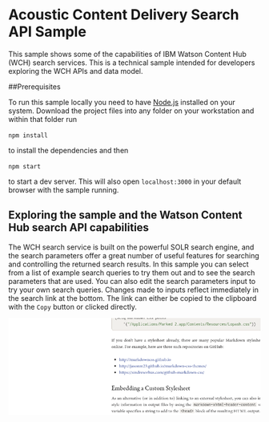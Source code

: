 # Acoustic Content Delivery Search API Sample

This sample shows some of the capabilities of IBM Watson Content Hub (WCH)
search services. This is a technical sample intended for developers exploring
the WCH APIs and data model.

##Prerequisites

To run this sample locally you need to have [Node.js](https://nodejs.org)
installed on your system. Download the project files into any folder on your
workstation and within that folder run

`npm install`

to install the dependencies and then

`npm start`

to start a dev server. This will also open `localhost:3000` in your default
browser with the sample running.

## Exploring the sample and the Watson Content Hub search API capabilities

The WCH search service is built on the powerful SOLR search engine, and the
search parameters offer a great number of useful features for searching and
controlling the returned search results. In this sample you can select from a
list of example search queries to try them out and to see the search parameters
that are used. You can also edit the search parameters input to try your own
search queries. Changes made to inputs reflect immediately in the search link
at the bottom. The link can either be copied to the clipboard with the `Copy`
button or clicked directly.

![Screen 1](docs/images/screen1.png)

